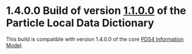 # 1.4.0.0 Build of version [1.1.0.0](../../../src/1.1.0.0) of the Particle Local Data Dictionary

This build is compatible with version 1.4.0.0 of the core [PDS4 Information Model](https://pds.nasa.gov/pds4/doc/im/).